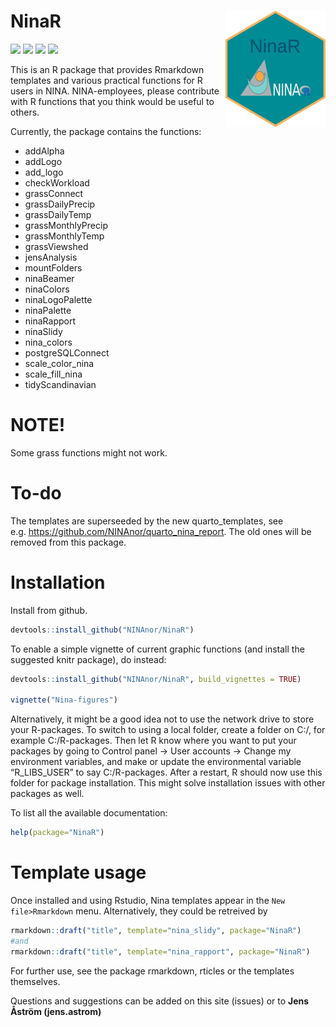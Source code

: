 
<!-- README.md is generated from README.Rmd. Please edit that file -->

# NinaR <img src="https://github.com/NINAnor/NinaR/blob/master/inst/img/NinaR_logo.png" align="right" width="160px"/>

<!-- badges: start -->

[![](https://img.shields.io/badge/lifecycle-stable-brightgreen.svg)](https://lifecycle.r-lib.org/articles/stages.html#stable)
[![](https://img.shields.io/badge/devel%20version-0.2.2.12-blue.svg)](https://github.com/NINAnor/NinaR)
[![](https://www.r-pkg.org/badges/version/NinaR)](https://cran.r-project.org/package=NinaR)
[![](https://img.shields.io/github/languages/code-size/NINAnor/NinaR.svg)](https://github.com/NINAnor/NinaR)
<!-- badges: end -->

This is an R package that provides Rmarkdown templates and various
practical functions for R users in NINA. NINA-employees, please
contribute with R functions that you think would be useful to others.

Currently, the package contains the functions:

- addAlpha
- addLogo
- add_logo
- checkWorkload
- grassConnect
- grassDailyPrecip
- grassDailyTemp
- grassMonthlyPrecip
- grassMonthlyTemp
- grassViewshed
- jensAnalysis
- mountFolders
- ninaBeamer
- ninaColors
- ninaLogoPalette
- ninaPalette
- ninaRapport
- ninaSlidy
- nina_colors
- postgreSQLConnect
- scale_color_nina
- scale_fill_nina
- tidyScandinavian

# NOTE!

Some grass functions might not work.

# To-do

The templates are superseeded by the new quarto_templates, see
e.g. <https://github.com/NINAnor/quarto_nina_report>. The old ones will
be removed from this package.

# Installation

Install from github.

``` r
devtools::install_github("NINAnor/NinaR")
```

To enable a simple vignette of current graphic functions (and install
the suggested knitr package), do instead:

``` r
devtools::install_github("NINAnor/NinaR", build_vignettes = TRUE)

vignette("Nina-figures")
```

Alternatively, it might be a good idea not to use the network drive to
store your R-packages. To switch to using a local folder, create a
folder on C:/, for example C:/R-packages. Then let R know where you want
to put your packages by going to Control panel -\> User accounts -\>
Change my environment variables, and make or update the environmental
variable “R_LIBS_USER” to say C:/R-packages. After a restart, R should
now use this folder for package installation. This might solve
installation issues with other packages as well.

To list all the available documentation:

``` r
help(package="NinaR")
```

# Template usage

Once installed and using Rstudio, Nina templates appear in the
`New file>Rmarkdown` menu. Alternatively, they could be retreived by

``` r
rmarkdown::draft("title", template="nina_slidy", package="NinaR")
#and
rmarkdown::draft("title", template="nina_rapport", package="NinaR")
```

For further use, see the package rmarkdown, rticles or the templates
themselves.

Questions and suggestions can be added on this site (issues) or to
**Jens Åström (jens.astrom)**

